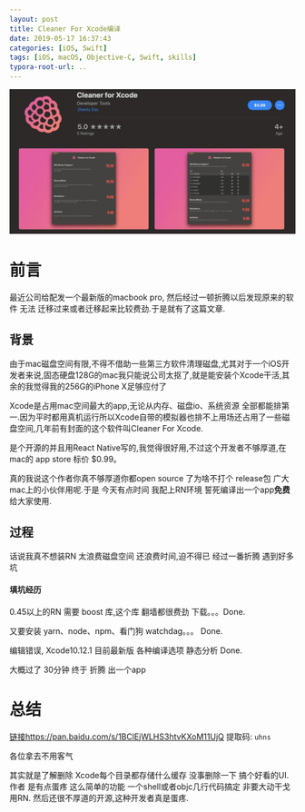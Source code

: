 ```yaml
---
layout: post
title: Cleaner For Xcode编译
date: 2019-05-17 16:37:43
categories: [iOS, Swift]
tags: [iOS, macOS, Objective-C, Swift, skills]
typora-root-url: ..
---
```


![](/assets/images/20190517CleanerForXcodeBuild/CleanerForXcode.webp)

# 前言

最近公司给配发一个最新版的macbook pro, 然后经过一顿折腾以后发现原来的软件 无法 迁移过来或者迁移起来比较费劲.于是就有了这篇文章.


## 背景

由于mac磁盘空间有限,不得不借助一些第三方软件清理磁盘,尤其对于一个iOS开发者来说,固态硬盘128G的mac我只能说公司太抠了,就是能安装个Xcode干活,其余的我觉得我的256G的iPhone X足够应付了


Xcode是占用mac空间最大的app,无论从内存、磁盘io、系统资源 全部都能排第一.因为平时都用真机运行所以Xcode自带的模拟器也排不上用场还占用了一些磁盘空间,几年前有封面的这个软件叫Cleaner For Xcode.

是个开源的并且用React Native写的,我觉得很好用,不过这个开发者不够厚道,在mac的 app store 标价 $0.99。


真的我说这个作者你真不够厚道你都open source 了为啥不打个 release包 广大 mac上的小伙伴用呢.于是 今天有点时间 我配上RN环境 誓死编译出一个app**免费**给大家使用.


## 过程 

话说我真不想装RN  太浪费磁盘空间 还浪费时间,迫不得已 经过一番折腾 遇到好多坑 


#### 填坑经历

0.45以上的RN 需要  boost 库,这个库 翻墙都很费劲 下载。。。Done.

又要安装  yarn、node、npm、看门狗 watchdag。。。 Done.

编辑错误, Xcode10.12.1 目前最新版 各种编译选项 静态分析 Done.



大概过了 30分钟 终于 折腾 出一个app


# 总结


[链接https://pan.baidu.com/s/1BClEjWLHS3htvKXoM11UjQ](https://pan.baidu.com/s/1BClEjWLHS3htvKXoM11UjQ) 提取码: `uhns`


各位拿去不用客气


其实就是了解删除 Xcode每个目录都存储什么缓存 没事删除一下 搞个好看的UI.作者 是有点蛋疼 这么简单的功能 一个shell或者objc几行代码搞定 非要大动干戈用RN. 然后还很不厚道的开源,这种开发者真是蛋疼.




